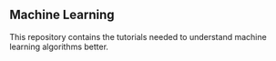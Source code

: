 ## Machine Learning
This repository contains the tutorials needed to understand machine learning algorithms better.
